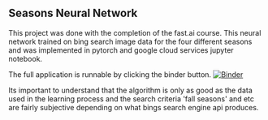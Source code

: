 ## Seasons Neural Network

This project was done with the completion of the fast.ai course. This neural network trained on bing search image data for the four different seasons and was implemented in pytorch
and google cloud services jupyter notebook.

The full application is runnable by clicking the binder button.
[![Binder](https://mybinder.org/badge_logo.svg)](https://mybinder.org/v2/gh/kramanau/SeasonsNeuralNet/master?urlpath=%2Fvoila%2Frender%2FSeasons.ipynb)


Its important to understand that the algorithm is only as good as the data used in the learning process and the search criteria 'fall seasons' and etc are fairly subjective depending on what bings search engine api produces. 
